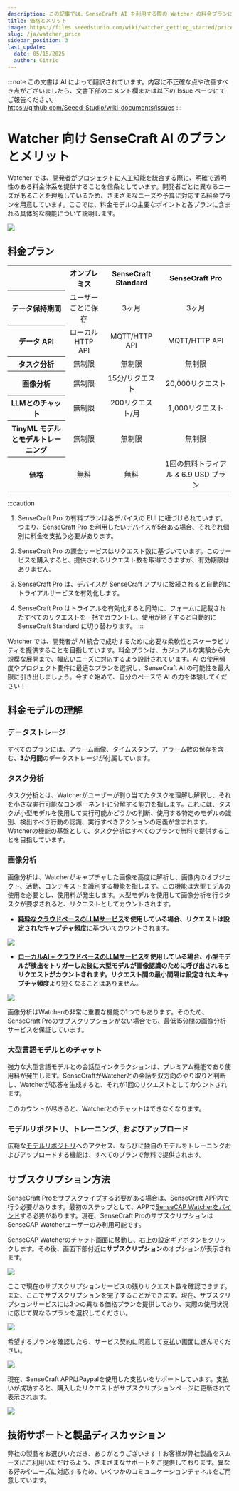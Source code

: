 ```yaml
---
description: この記事では、SenseCraft AI を利用する際の Watcher の料金プランについて説明します。
title: 価格とメリット
image: https://files.seeedstudio.com/wiki/watcher_getting_started/price_month_simpler_1.webp
slug: /ja/watcher_price
sidebar_position: 3
last_update:
  date: 05/15/2025
  author: Citric
---
```

:::note
この文書は AI によって翻訳されています。内容に不正確な点や改善すべき点がございましたら、文書下部のコメント欄または以下の Issue ページにてご報告ください。  
https://github.com/Seeed-Studio/wiki-documents/issues
:::

# Watcher 向け SenseCraft AI のプランとメリット

Watcher では、開発者がプロジェクトに人工知能を統合する際に、明確で透明性のある料金体系を提供することを信条としています。開発者ごとに異なるニーズがあることを理解しているため、さまざまなニーズや予算に対応する料金プランを用意しています。ここでは、料金モデルの主要なポイントと各プランに含まれる具体的な機能について説明します。

<div style={{textAlign:'center'}}><img src="https://files.seeedstudio.com/wiki/watcher_getting_started/price_month_simpler.png" style={{width:1000, height:'auto'}}/></div>

## 料金プラン

<div class="table-center">
	<table align="center">
		<tr>
			<th> </th>
      <th>オンプレミス</th>
			<th>SenseCraft Standard</th>
      <th>SenseCraft Pro</th>
		</tr>
		<tr>
			<th>データ保持期間</th>
			<td align="center">ユーザーごとに保存</td>
			<td align="center">3ヶ月</td>
			<td align="center">3ヶ月</td>
		</tr>
		<tr>
			<th>データ API</th>
			<td align="center">ローカル HTTP API</td>
			<td align="center">MQTT/HTTP API</td>
			<td align="center">MQTT/HTTP API</td>
		</tr>
		<tr>
			<th>タスク分析</th>
			<td align="center">無制限</td>
			<td align="center">無制限</td>
			<td align="center">無制限</td>
		</tr>
		<tr>
			<th>画像分析</th>
			<td align="center">無制限</td>
			<td align="center">15分/リクエスト</td>
			<td align="center">20,000リクエスト</td>
		</tr>
		<tr>
			<th>LLMとのチャット</th>
			<td align="center">無制限</td>
			<td align="center">200リクエスト/月</td>
			<td align="center">1,000リクエスト</td>
		</tr>
		<tr>
			<th>TinyML モデルとモデルトレーニング</th>
			<td align="center">無制限</td>
			<td align="center">無制限</td>
			<td align="center">無制限</td>
		</tr>
    <tr>
			<th>価格</th>
			<td align="center">無料</td>
			<td align="center">無料</td>
			<td align="center">1回の無料トライアル & 6.9 USD プラン</td>
		</tr>
	</table>
</div>

:::caution
1. SenseCraft Pro の有料プランは各デバイスの EUI に紐づけられています。つまり、SenseCraft Pro を利用したいデバイスが5台ある場合、それぞれ個別に料金を支払う必要があります。

2. SenseCraft Pro の課金サービスはリクエスト数に基づいています。このサービスを購入すると、提供されるリクエスト数を取得できますが、有効期限はありません。

3. SenseCraft Pro は、デバイスが SenseCraft アプリに接続されると自動的にトライアルサービスを有効化します。

4. SenseCraft Pro はトライアルを有効化すると同時に、フォームに記載されたすべてのリクエストを一括でカウントし、使用が終了すると自動的に SenseCraft Standard に切り替わります。
:::

Watcher では、開発者が AI 統合で成功するために必要な柔軟性とスケーラビリティを提供することを目指しています。料金プランは、カジュアルな実験から大規模な展開まで、幅広いニーズに対応するよう設計されています。AI の使用頻度やプロジェクト要件に最適なプランを選択し、SenseCraft AI の可能性を最大限に引き出しましょう。今すぐ始めて、自分のペースで AI の力を体験してください！

## 料金モデルの理解

### データストレージ

すべてのプランには、アラーム画像、タイムスタンプ、アラーム数の保存を含む、**3か月間**のデータストレージが付属しています。

### タスク分析

タスク分析とは、Watcherがユーザーが割り当てたタスクを理解し解釈し、それを小さな実行可能なコンポーネントに分解する能力を指します。これには、タスクが小型モデルを使用して実行可能かどうかの判断、使用する特定のモデルの識別、検出すべき行動の認識、実行すべきアクションの定義が含まれます。Watcherの機能の基盤として、タスク分析はすべてのプランで無料で提供することを目指しています。

### 画像分析

画像分析は、Watcherがキャプチャした画像を高度に解析し、画像内のオブジェクト、活動、コンテキストを識別する機能を指します。この機能は大型モデルの使用を必要とし、使用料が発生します。大型モデルを使用して画像分析を行うタスクが要求されると、リクエストとしてカウントされます。

- **[純粋なクラウドベースのLLMサービス](https://wiki.seeedstudio.com/getting_started_with_watcher_task/#pure-cloud-based-llm-service)**を使用している場合、リクエストは設定された**キャプチャ頻度**に基づいてカウントされます。

<div style={{textAlign:'center'}}><img src="https://files.seeedstudio.com/wiki/watcher_getting_started/llm-app.png" style={{width:1000, height:'auto'}}/></div>

- **[ローカルAI + クラウドベースのLLMサービス](https://wiki.seeedstudio.com/getting_started_with_watcher_task/#local-ai--cloud-based-llm-service)**を使用している場合、小型モデルが検出をトリガーした後に大型モデルが画像認識のために呼び出されるとリクエストがカウントされます。リクエスト間の最小間隔は設定された**キャプチャ頻度**より短くなることはありません。

<div style={{textAlign:'center'}}><img src="https://files.seeedstudio.com/wiki/watcher_getting_started/local_llm-app.png" style={{width:1000, height:'auto'}}/></div>

画像分析はWatcherの非常に重要な機能の1つでもあります。そのため、SenseCraft Proのサブスクリプションがない場合でも、最低15分間の画像分析サービスを保証しています。

### 大型言語モデルとのチャット

強力な大型言語モデルとの会話型インタラクションは、プレミアム機能であり使用料が発生します。SenseCraftがWatcherとの会話を双方向のやり取りと判断し、Watcherが応答を生成すると、それが1回のリクエストとしてカウントされます。

このカウントが尽きると、Watcherとのチャットはできなくなります。

### モデルリポジトリ、トレーニング、およびアップロード

広範な[モデルリポジトリ](https://sensecraft.seeed.cc/ai/#/model?redirect=%2Fdevice)へのアクセス、ならびに独自のモデルをトレーニングおよびアップロードする機能は、すべてのプランで無料で提供されます。

## サブスクリプション方法

SenseCraft Proをサブスクライブする必要がある場合は、SenseCraft APP内で行う必要があります。最初のステップとして、APPで[SenseCAP Watcherをバインド](https://wiki.seeedstudio.com/getting_started_with_watcher/#step-3-device-binding)する必要があります。現在、SenseCraft ProのサブスクリプションはSenseCAP Watcherユーザーのみ利用可能です。

SenseCAP Watcherのチャット画面に移動し、右上の設定ギアボタンをクリックします。その後、画面下部付近に**サブスクリプション**のオプションが表示されます。

<div style={{textAlign:'center'}}><img src="https://files.seeedstudio.com/wiki/watcher_getting_started/subscription.png" style={{width:250, height:'auto'}}/></div>

ここで現在のサブスクリプションサービスの残りリクエスト数を確認できます。また、ここでサブスクリプションを完了することができます。現在、サブスクリプションサービスには3つの異なる価格プランを提供しており、実際の使用状況に応じて異なるプランを選択してください。

<div style={{textAlign:'center'}}><img src="https://files.seeedstudio.com/wiki/watcher_getting_started/pay_page1.png" style={{width:250, height:'auto'}}/></div>

希望するプランを確認したら、サービス契約に同意して支払い画面に進んでください。

<div style={{textAlign:'center'}}><img src="https://files.seeedstudio.com/wiki/watcher_getting_started/pay_page2.png" style={{width:250, height:'auto'}}/></div>

現在、SenseCraft APPはPaypalを使用した支払いをサポートしています。支払いが成功すると、購入したリクエストがサブスクリプションページに更新されて表示されます。

<div style={{textAlign:'center'}}><img src="https://files.seeedstudio.com/wiki/watcher_getting_started/pay_page3.png" style={{width:250, height:'auto'}}/></div>

## 技術サポートと製品ディスカッション

弊社の製品をお選びいただき、ありがとうございます！お客様が弊社製品をスムーズにご利用いただけるよう、さまざまなサポートをご提供しております。異なる好みやニーズに対応するため、いくつかのコミュニケーションチャネルをご用意しています。

<div class="button_tech_support_container">
<a href="https://forum.seeedstudio.com/" class="button_forum"></a>
<a href="https://www.seeedstudio.com/contacts" class="button_email"></a>
</div>

<div class="button_tech_support_container">
<a href="https://discord.gg/eWkprNDMU7" class="button_discord"></a>
<a href="https://github.com/Seeed-Studio/wiki-documents/discussions/69" class="button_discussion"></a>
</div>